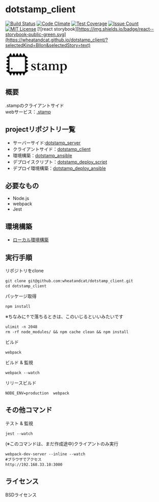 # dotstamp_client

[![Build Status](https://api.travis-ci.org/wheatandcat/dotstamp_client.svg?branch=master)](https://travis-ci.org/wheatandcat/dotstamp_client)
[![Code Climate](https://codeclimate.com/github/wheatandcat/dotstamp_client/badges/gpa.svg)](https://codeclimate.com/github/wheatandcat/dotstamp_client)
[![Test Coverage](https://codeclimate.com/github/wheatandcat/dotstamp_client/badges/coverage.svg)](https://codeclimate.com/github/wheatandcat/dotstamp_client/coverage)
[![Issue Count](https://codeclimate.com/github/wheatandcat/dotstamp_client/badges/issue_count.svg)](https://codeclimate.com/github/wheatandcat/dotstamp_client)
[![MIT License](http://img.shields.io/badge/license-MIT-blue.svg?style=flat)](LICENSE)
[![react storybook][https://img.shields.io/badge/react--storybook-public-green.svg](https://wheatandcat.github.io/dotstamp_client/?selectedKind=Bllon&selectedStory=text)

<img src="https://raw.githubusercontent.com/wheatandcat/dotstamp_client/master/dist/images/common/about.png" data-canonical-src="https://raw.githubusercontent.com/wheatandcat/dotstamp_client/master/dist/images/common/about.png" width="200" />

## 概要
.stampのクライアントサイド　  
webサービス：[.stamp](http://dotstamp.com/)

## projectリポジトリ一覧
* サーバーサイド:[dotstamp_server](https://github.com/wheatandcat/dotstamp_server)
* クライアントサイド：[dotstamp_client](https://github.com/wheatandcat/dotstamp_client)
* 環境構築：[dotstamp_ansible](https://github.com/wheatandcat/dotstamp_ansible)
* デプロイスクリプト：[dotstamp_deploy_script](https://github.com/wheatandcat/dotstamp_deploy_script)
* デプロイ環境構築：[dotstamp_deploy_ansible](https://github.com/wheatandcat/dotstamp_deploy_ansible)

## 必要なもの
* Node.js
* webpack
* Jest
## 環境構築
* [ローカル環境構築](https://github.com/wheatandcat/dotstamp_ansible#ローカル環境構築手順-)
## 実行手順
リポジトリをclone
```
git clone git@github.com:wheatandcat/dotstamp_client.git
cd dotstamp_client
```
パッケージ取得
```
npm install
```
※ちなみに↑で落ちるときは、このいじるといいみたいです
```
ulimit -n 2048
rm -rf node_modules/ && npm cache clean && npm install
```
ビルド
```
webpack
```
ビルド & 監視
```
webpack --watch
```
リリースビルド
```
NODE_ENV=production  webpack
```
## その他コマンド
テスト & 監視
```
jest --watch
```
 (※このコマンドは、まだ作成途中)クライアントのみ実行
```
webpack-dev-server --inline --watch
#ブラウザでアクセス
http://192.168.33.10:3000
```
## ライセンス
BSDライセンス

